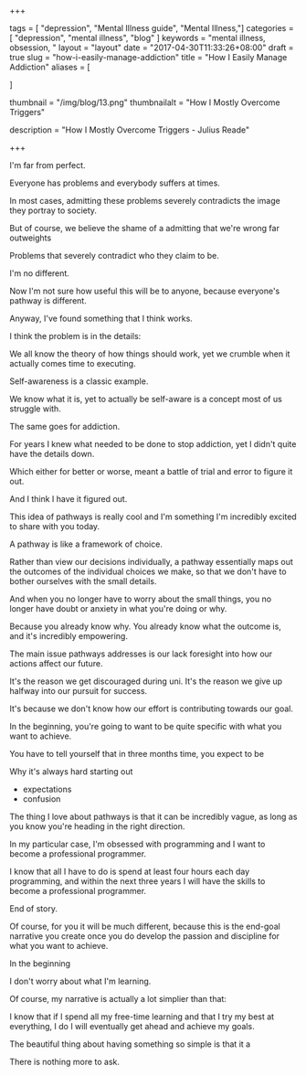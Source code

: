 +++

tags = [ "depression", "Mental Illness guide", "Mental Illness,"]
categories = [ "depression", "mental illness", "blog" ]
keywords = "mental illness, obsession, " 
layout = "layout"
date = "2017-04-30T11:33:26+08:00"
draft = true
slug = "how-i-easily-manage-addiction"
title = "How I Easily Manage Addiction"
aliases = [

]

thumbnail = "/img/blog/13.png"
thumbnailalt = "How I Mostly Overcome Triggers"

description = "How I Mostly Overcome Triggers - Julius Reade"

+++


<!--

    How I easily manage addiciton. 

 -->

I'm far from perfect. 

Everyone has problems and everybody suffers at times.

In most cases, admitting these problems severely contradicts the image they portray to society. 

But of course, we believe the shame of a admitting that we're wrong far outweights 

Problems that severely contradict who they claim to be. 

I'm no different. 

Now I'm not sure how useful this will be to anyone, because everyone's pathway is different. 

Anyway, I've found something that I think works. 


I think the problem is in the details: 

We all know the theory of how things should work, yet we crumble when it actually comes time to executing.

Self-awareness is a classic example. 

We know what it is, yet to actually be self-aware is a concept most of us struggle with. 

The same goes for addiction. 

For years I knew what needed to be done to stop addiction, yet I didn't quite have the details down. 

Which either for better or worse, meant a battle of trial and error to figure it out. 

And I think I have it figured out. 











This idea of pathways is really cool and I'm something I'm incredibly excited to share with you today.

A pathway is like a framework of choice. 

Rather than view our decisions individually, a pathway essentially maps out the outcomes of the individual choices we make, so that we don't have to bother ourselves with the small details. 

And when you no longer have to worry about the small things, you no longer have doubt or anxiety in what you're doing or why. 

Because you already know why. You already know what the outcome is, and it's incredibly empowering. 



The main issue pathways addresses is our lack foresight into how our actions affect our future.

It's the reason we get discouraged during uni. It's the reason we give up halfway into our pursuit for success.

It's because we don't know how our effort is contributing towards our goal.

In the beginning, you're going to want to be quite specific with what you want to achieve.

You have to tell yourself that in three months time, you expect to be 




Why it's always hard starting out

- expectations 
- confusion



The thing I love about pathways is that it can be incredibly vague, as long as you know you're heading in the right direction. 

In my particular case, I'm obsessed with programming and I want to become a professional programmer.

I know that all I have to do is spend at least four hours each day programming, and within the next three years I will have the skills to become a professional programmer. 

End of story. 

Of course, for you it will be much different, because this is the end-goal narrative you create once you do develop the passion and discipline for what you want to achieve.

In the beginning  




I don't worry about what I'm learning. 


Of course, my narrative is actually a lot simplier than that:

I know that if I spend all my free-time learning and that I try my best at everything, I do I will eventually get ahead and achieve my goals. 

The beautiful thing about having something so simple is that it a

There is nothing more to ask. 



 
